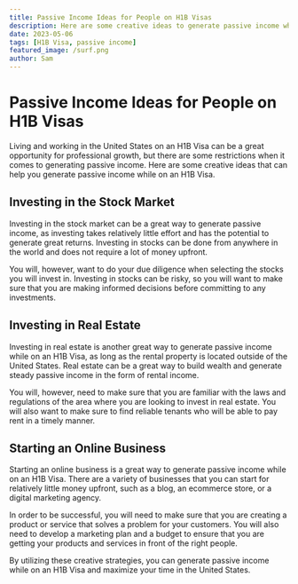 ```yaml
---
title: Passive Income Ideas for People on H1B Visas 
description: Here are some creative ideas to generate passive income while on an H1B Visa 
date: 2023-05-06
tags: [H1B Visa, passive income] 
featured_image: /surf.png
author: Sam
---
```



# Passive Income Ideas for People on H1B Visas 

Living and working in the United States on an H1B Visa can be a great opportunity for professional growth, but there are some restrictions when it comes to generating passive income. Here are some creative ideas that can help you generate passive income while on an H1B Visa. 

## Investing in the Stock Market 

Investing in the stock market can be a great way to generate passive income, as investing takes relatively little effort and has the potential to generate great returns. Investing in stocks can be done from anywhere in the world and does not require a lot of money upfront. 

You will, however, want to do your due diligence when selecting the stocks you will invest in. Investing in stocks can be risky, so you will want to make sure that you are making informed decisions before committing to any investments.

## Investing in Real Estate 

Investing in real estate is another great way to generate passive income while on an H1B Visa, as long as the rental property is located outside of the United States. Real estate can be a great way to build wealth and generate steady passive income in the form of rental income. 

You will, however, need to make sure that you are familiar with the laws and regulations of the area where you are looking to invest in real estate. You will also want to make sure to find reliable tenants who will be able to pay rent in a timely manner. 

## Starting an Online Business 

Starting an online business is a great way to generate passive income while on an H1B Visa. There are a variety of businesses that you can start for relatively little money upfront, such as a blog, an ecommerce store, or a digital marketing agency. 

In order to be successful, you will need to make sure that you are creating a product or service that solves a problem for your customers. You will also need to develop a marketing plan and a budget to ensure that you are getting your products and services in front of the right people.

By utilizing these creative strategies, you can generate passive income while on an H1B Visa and maximize your time in the United States.